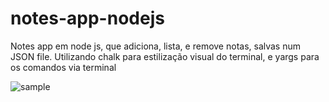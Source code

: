 # notes-app-nodejs
Notes app em node js, que adiciona, lista, e remove notas, salvas num JSON file.
Utilizando chalk para estilização visual do terminal, e yargs para os comandos via terminal


![sample](https://i.imgur.com/1vFEJwf.png)
